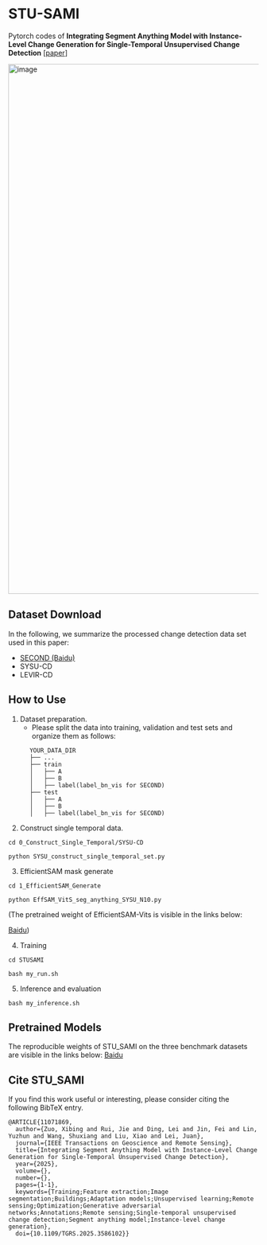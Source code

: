 # STU-SAMI
Pytorch codes of **Integrating Segment Anything Model with Instance-Level Change Generation for Single-Temporal Unsupervised Change Detection** [[paper](https://ieeexplore.ieee.org/document/11071869)]

<img width="1585" height="1065" alt="image" src="https://github.com/user-attachments/assets/e3459799-9a4b-4b29-b3a9-453387a784f4" />

## Dataset Download

In the following, we summarize the processed change detection data set used in this paper:

* [SECOND (Baidu)](https://pan.baidu.com/s/1RFhlO9_1KaFcIdTqblJIbA?pwd=dn84)
* SYSU-CD
* LEVIR-CD

## How to Use

1. Dataset preparation.
   * Please split the data into training, validation and test sets and organize them as follows:
```
      YOUR_DATA_DIR
      ├── ...
      ├── train
      │   ├── A
      │   ├── B
      │   ├── label(label_bn_vis for SECOND)
      ├── test
      │   ├── A
      │   ├── B
      │   ├── label(label_bn_vis for SECOND)
```

2. Construct single temporal data.

```
cd 0_Construct_Single_Temporal/SYSU-CD
   
python SYSU_construct_single_temporal_set.py
```

3. EfficientSAM mask generate
   
```
cd 1_EfficientSAM_Generate
   
python EffSAM_VitS_seg_anything_SYSU_N10.py
```

(The pretrained weight of EfficientSAM-Vits is visible in the links below:

   [Baidu](https://pan.baidu.com/s/1yKN5yMVEPQEFRS_z3SAOHw?pwd=ymih))

4. Training
   
```
cd STUSAMI
   
bash my_run.sh
```

5. Inference and evaluation
   
```
bash my_inference.sh
```

## Pretrained Models

The reproducible weights of STU_SAMI on the three benchmark datasets are visible in the links below: [Baidu](https://pan.baidu.com/s/1o1s6pP2-ipGnoarKmvLOnA?pwd=awhr)

## Cite STU_SAMI

If you find this work useful or interesting, please consider citing the following BibTeX entry.

```
@ARTICLE{11071869,
  author={Zuo, Xibing and Rui, Jie and Ding, Lei and Jin, Fei and Lin, Yuzhun and Wang, Shuxiang and Liu, Xiao and Lei, Juan},
  journal={IEEE Transactions on Geoscience and Remote Sensing}, 
  title={Integrating Segment Anything Model with Instance-Level Change Generation for Single-Temporal Unsupervised Change Detection}, 
  year={2025},
  volume={},
  number={},
  pages={1-1},
  keywords={Training;Feature extraction;Image segmentation;Buildings;Adaptation models;Unsupervised learning;Remote sensing;Optimization;Generative adversarial networks;Annotations;Remote sensing;Single-temporal unsupervised change detection;Segment anything model;Instance-level change generation},
  doi={10.1109/TGRS.2025.3586102}}
```



